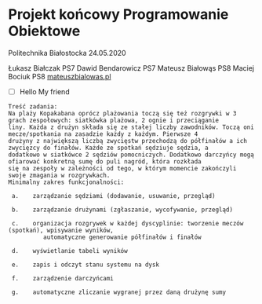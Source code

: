 # Projekt końcowy Programowanie Obiektowe
Politechnika Białostocka
24.05.2020

Łukasz Białczak PS7
Dawid Bendarowicz PS7
Mateusz Białowąs PS8
Maciej Bociuk PS8
[mateuszbialowas.pl](https://mateuszbialowas.pl)
- [ ] Hello My friend

```
Treść zadania:
Na plaży Kopakabana oprócz plażowania toczą się też rozgrywki w 3 grach zespołowych: siatkówka plażowa, 2 ognie i przeciąganie 
liny. Każda z drużyn składa się ze stałej liczby zawodników. Toczą oni mecze/spotkania na zasadzie każdy z każdym. Pierwsze 4 
drużyny z największą liczbą zwycięstw przechodzą do półfinałów a ich zwycięzcy do finałów. Każde ze spotkań sędziuje sędzia, a 
dodatkowo w siatkówce 2 sędziów pomocniczych. Dodatkowo darczyńcy mogą ofiarować konkretną sumę do puli nagród, która rozkłada 
się na zespoły w zależności od tego, w którym momencie zakończyli swoje zmagania w rozgrywkach.
Minimalny zakres funkcjonalności:

 a.    zarządzanie sędziami (dodawanie, usuwanie, przegląd)
 
 b.    zarządzanie drużynami (zgłaszanie, wycofywanie, przegląd)
 
 c.    organizacja rozgrywek w każdej dyscyplinie: tworzenie meczów (spotkań), wpisywanie wyników, 
          automatyczne generowanie półfinałów i finałów
          
 d.    wyświetlanie tabeli wyników
 
 e.    zapis i odczyt stanu systemu na dysk
 
 f.    zarządzenie darczyńcami
 
 g.    automatyczne zliczanie wygranej przez daną drużynę sumy
```

